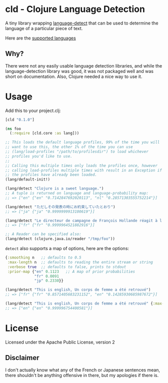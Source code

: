 # cld - Clojure Language Detection

A tiny library wrapping
[language-detect](https://code.google.com/p/language-detection/) that
can be used to determine the language of a particular piece of text.

Here are the
[supported languages](https://code.google.com/p/language-detection/wiki/LanguageList)

## Why?

There were not any easily usable language detection libraries, and
while the language-detection library was good, it was not packaged
well and was short on documentation. Also, Clojure needed a nice way
to use it.

# Usage

Add this to your project.clj:

```clojure
[cld "0.1.0"]
```

```clojure
(ns foo
  (:require [cld.core :as lang]))

;; This loads the default language profiles, 99% of the time you will
;; want to use this, the other 1% of the time you can use
;; (lang/load-profiles "/path/to/profilesdir") to load whichever
;; profiles you'd like to use.
;;
;; Calling this multiple times only loads the profiles once, however
;; calling load-profiles multiple times with result in an Exception if
;; the profiles have already been loaded.
(lang/default-init!)

(lang/detect "Clojure is a sweet language.")
;; A tuple is returned on language and language-probability map:
;; => ["en" {"en" "0.7142847692020113", "nl" "0.28571303555752214"}]

(lang/detect "ただしその発表の時にお約束していたとおり")
;; => ["ja" {"ja" "0.9999999913100619"}]

(lang/detect "Le directeur de campagne de François Hollande réagit à l'entrée en campagne de John Doe")
;; => ["fr" {"fr" "0.9999964521882916"}]

;; A Reader can be specified also:
(lang/detect (clojure.java.io/reader "/tmp/foo"))

```

`detect` also supports a map of options, here are the options:

```clojure
{:smoothing n   ;; defaults to 0.5
 :max-length n  ;; defaults to reading the entire stream or string
 :verbose true  ;; defaults to false, prints to stdout
 :prior-map {"en" 0.1123   ;; A map of prior probabilities
             "fr" 0.0091
             "jp" 0.2330}}

(lang/detect "This is english, Un corps de femme a été retrouvé")
;; => ["fr" {"fr" "0.8571405683231152", "en" "0.14285930685987672"}]

(lang/detect "This is english, Un corps de femme a été retrouvé" {:max-length 10})
;; => ["en" {"en" "0.999996754400581"}]
```

# License

Licensed under the Apache Public License, version 2

## Disclaimer

I don't actually know what any of the French or Japanese sentences
mean, there shouldn't be anything offensive in there, but my apologies
if there is.
